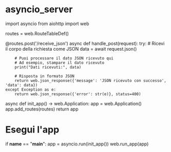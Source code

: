 # asyncio_server
import asyncio
from aiohttp import web

routes = web.RouteTableDef()

@routes.post('/receive_json')
async def handle_post(request):
    try:
        # Ricevi il corpo della richiesta come JSON
        data = await request.json()
        
        # Puoi processare il dato JSON ricevuto qui
        # Ad esempio, stampare il dato ricevuto
        print("Dati ricevuti:", data)
        
        # Risposta in formato JSON
        return web.json_response({'message': 'JSON ricevuto con successo', 'data': data})
    except Exception as e:
        return web.json_response({'error': str(e)}, status=400)

async def init_app() -> web.Application:
    app = web.Application()
    app.add_routes(routes)
    return app

# Esegui l'app
if __name__ == "__main__":
    app = asyncio.run(init_app())
    web.run_app(app)

